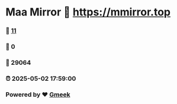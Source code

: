# Maa Mirror :link: https://mmirror.top 
### :page_facing_up: [11](https://mmirror.top/tag.html) 
### :speech_balloon: 0 
### :hibiscus: 29064 
### :alarm_clock: 2025-05-02 17:59:00 
### Powered by :heart: [Gmeek](https://github.com/Meekdai/Gmeek)
